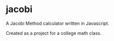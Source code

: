 # jacobi
A Jacobi Method calculator written in Javascript. 

Created as a project for a college math class. 
